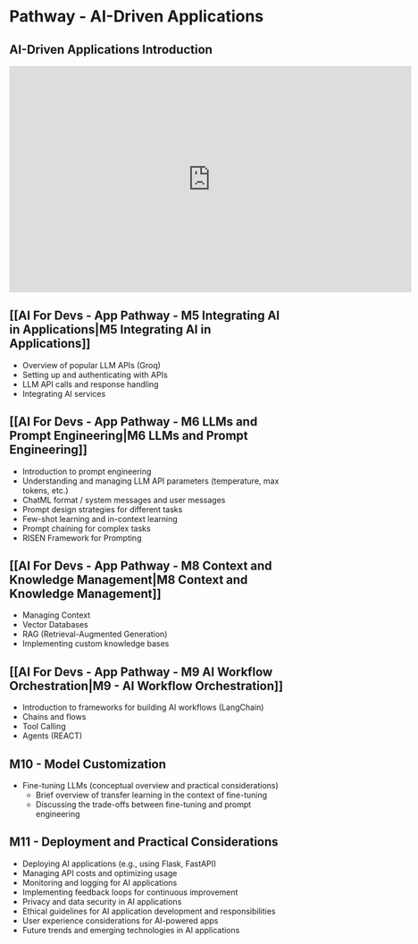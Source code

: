 # Pathway - AI-Driven Applications

## AI-Driven Applications Introduction
<iframe src="https://share.descript.com/embed/iRrUJSjOOnz" width="720" height="405" frameborder="0" allowfullscreen></iframe>

## [[AI For Devs - App Pathway - M5 Integrating AI in Applications|M5 Integrating AI in Applications]]
- Overview of popular LLM APIs (Groq)
- Setting up and authenticating with APIs
- LLM API calls and response handling
- Integrating AI services

## [[AI For Devs - App Pathway - M6 LLMs and Prompt Engineering|M6 LLMs and Prompt Engineering]]
- Introduction to prompt engineering
- Understanding and managing LLM API parameters (temperature, max tokens, etc.)
- ChatML format / system messages and user messages
- Prompt design strategies for different tasks
- Few-shot learning and in-context learning
- Prompt chaining for complex tasks
- RISEN Framework for Prompting

## [[AI For Devs - App Pathway - M8 Context and Knowledge Management|M8 Context and Knowledge Management]]
- Managing Context
- Vector Databases
- RAG (Retrieval-Augmented Generation)
- Implementing custom knowledge bases

## [[AI For Devs - App Pathway - M9 AI Workflow Orchestration|M9 - AI Workflow Orchestration]]
- Introduction to frameworks for building AI workflows (LangChain)
- Chains and flows
- Tool Calling
- Agents (REACT)

## M10 - Model Customization
- Fine-tuning LLMs (conceptual overview and practical considerations)
	- Brief overview of transfer learning in the context of fine-tuning
	- Discussing the trade-offs between fine-tuning and prompt engineering

## M11 - Deployment and Practical Considerations
- Deploying AI applications (e.g., using Flask, FastAPI)
- Managing API costs and optimizing usage
- Monitoring and logging for AI applications
- Implementing feedback loops for continuous improvement
- Privacy and data security in AI applications
- Ethical guidelines for AI application development and responsibilities
- User experience considerations for AI-powered apps
- Future trends and emerging technologies in AI applications




